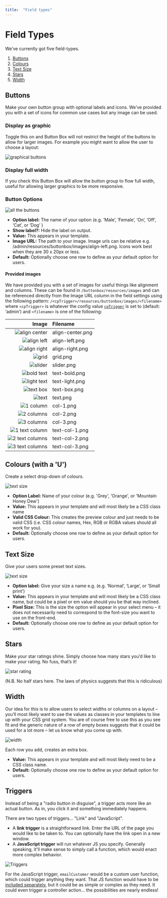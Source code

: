 ```yaml
---
title:  "Field types"
---
```


# Field Types

We’ve currently got five field-types.

1. [Buttons](#buttons)
2. [Colours](#colours)
3. [Text Size](#text-size)
4. [Stars](#starts)
5. [Width](#width)

## Buttons

Make your own button group with optional labels and icons. We’ve provided you with a set of icons for common use cases but any image can be used.

### Display as graphic

Toggle this on and Button Box will not restrict the height of the buttons to allow for larger images. For example you might want to allow the user to choose a layout:

![graphical buttons](http://s3-eu-west-1.amazonaws.com/supercoolplugins/Button-Box/graphic-buttons.jpg)

### Display full width

If you check this Button Box will allow the button group to flow full width, useful for allowing larger graphics to be more responsive.

### Button Options

![all the buttons](http://s3-eu-west-1.amazonaws.com/supercoolplugins/Button-Box/buttons-with-settings.jpg)

* __Option label:__ The name of your option (e.g. ‘Male’, ‘Female’, ‘On’, ‘Off’, ‘Cat’, or ‘Dog’ )
* __Show label?:__ Hide the label on output.
* __Value:__ This appears in your template.
* __Image URL:__ The path to your image. Image urls can be relative e.g. /admin/resources/buttonbox/images/align-left.png. Icons work best when they are 30 x 20px or less.
* __Default:__ Optionally choose one row to define as your default option for users.


#### Provided images

We have provided you with a set of images for useful things like alignment and columns. These can be found in `/buttonbox/resources/images` and can be referenced directly from the Image URL column in the field settings using the following pattern: `/<cpTrigger>/resources/buttonbox/images/<filename>` where `<cpTrigger>` is whatever the config value [`cpTrigger`](http://buildwithcraft.com/docs/config-settings#cpTrigger) is set to (default: ‘admin’) and `<filename>` is one of the following:

| Image | Filename |
|------:|:---------|
| ![align center](http://plugins.supercooldesign.co.uk/admin/resources/buttonbox/images/align-center.png) | align-center.png |
| ![align left](http://plugins.supercooldesign.co.uk/admin/resources/buttonbox/images/align-left.png) | align-left.png |
| ![align right](http://plugins.supercooldesign.co.uk/admin/resources/buttonbox/images/align-right.png) | align-right.png |
| ![grid](http://plugins.supercooldesign.co.uk/admin/resources/buttonbox/images/grid.png) | grid.png |
| ![slider](http://plugins.supercooldesign.co.uk/admin/resources/buttonbox/images/slider.png) | slider.png |
| ![bold text](http://plugins.supercooldesign.co.uk/admin/resources/buttonbox/images/text-bold.png) | text-bold.png |
| ![light text](http://plugins.supercooldesign.co.uk/admin/resources/buttonbox/images/text-light.png) | text-light.png |
| ![text box](http://plugins.supercooldesign.co.uk/admin/resources/buttonbox/images/text-box.png) | text-box.png |
| ![text](http://plugins.supercooldesign.co.uk/admin/resources/buttonbox/images/text.png) | text.png |
| ![1 column](http://plugins.supercooldesign.co.uk/admin/resources/buttonbox/images/col-1.png) | col-1.png |
| ![2 columns](http://plugins.supercooldesign.co.uk/admin/resources/buttonbox/images/col-2.png) | col-2.png |
| ![3 columns](http://plugins.supercooldesign.co.uk/admin/resources/buttonbox/images/col-3.png) | col-3.png |
| ![1 text column](http://plugins.supercooldesign.co.uk/admin/resources/buttonbox/images/text-col-1.png) | text-col-1.png |
| ![2 text columns](http://plugins.supercooldesign.co.uk/admin/resources/buttonbox/images/text-col-2.png) | text-col-2.png |
| ![3 text columns](http://plugins.supercooldesign.co.uk/admin/resources/buttonbox/images/text-col-3.png) | text-col-3.png |

## Colours (with a 'U')

Create a select drop-down of colours.

![text size](http://s3-eu-west-1.amazonaws.com/supercoolplugins/Button-Box/colours.jpg)

* __Option Label:__ Name of your colour (e.g. 'Grey', 'Orange', or 'Mountain Honey Dew')
* __Value:__ This appears in your template and will most likely be a CSS class name
* __Valid CSS Colour:__ This creates the preview colour and just needs to be valid CSS (i.e. CSS colour names, Hex, RGB or RGBA values should all work for you).
* __Default:__ Optionally choose one row to define as your default option for users.


## Text Size

Give your users some preset text sizes.

![text size](http://s3-eu-west-1.amazonaws.com/supercoolplugins/Button-Box/text-size.jpg)

* __Option label:__ Give your size a name e.g. (e.g. ‘Normal’, ‘Large’, or ‘Small print’)
* __Value:__ This appears in your template and will most likely be a CSS class name, but could be a pixel or em value should you be that way inclined.
* __Pixel Size:__ This is the size the option will appear in your select menu – it does not necessarily need to correspond to the  font-size you want to use on the front-end.
* __Default:__ Optionally choose one row to define as your default option for users.


## Stars

Make your star ratings shine.
Simply choose how many stars you’d like to make your rating. No fuss, that’s it!

![star rating](http://s3-eu-west-1.amazonaws.com/supercoolplugins/Button-Box/star-rating.jpg)

(N.B. No half stars here. The laws of physics suggests that this is ridiculous)


## Width

Our idea for this is to allow users to select widths or columns on a layout – you’ll most likely want to use the values as classes in your templates to line up with your CSS grid system.
You are of course free to use this as you see fit and the generic nature of a row of empty boxes suggests that it could be used for a lot more – let us know what you come up with.

![width](http://s3-eu-west-1.amazonaws.com/supercoolplugins/Button-Box/width.jpg)

Each row you add, creates an extra box.
* __Value:__ This appears in your template and will most likely need to be a CSS class name.
* __Default:__ Optionally choose one row to define as your default option for users.

## Triggers

Instead of being a "radio button in disguise", a trigger acts more like an actual button. As in, you click it and something immediately happens.

There are two types of triggers... "Link" and "JavaScript".

* A __link trigger__ is a straightforward link. Enter the URL of the page you would like to be taken to. You can optionally have the link open in a new window.
* A __JavaScript trigger__ will run whatever JS you specify. Generally speaking, it'll make sense to simply call a function, which would enact more complex behavior.

![Triggers](http://s3-eu-west-1.amazonaws.com/supercoolplugins/Button-Box/buttonbox-triggers.png)

For the JavaScript trigger, `emailCustomer` would be a custom user function, which could trigger anything they want. That JS function would have to be [included separately](https://github.com/lindseydiloreto/craft-cpjs), but it could be as simple or complex as they need. It could even trigger a controller action... the possibilities are nearly endless!
